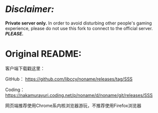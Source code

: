 # ***Disclaimer:***
**Private server only.**
In order to avoid disturbing other people's gaming experience, please do not use this fork to connect to the official server.
***PLEASE.***
# Original README:
客户端下载戳这里：

GitHub： https://github.com/libccy/noname/releases/tag/SSS

Coding： https://nakamurayuri.coding.net/p/noname/d/noname/git/releases/SSS

网页端推荐使用Chrome系内核浏览器游玩，不推荐使用Firefox浏览器
